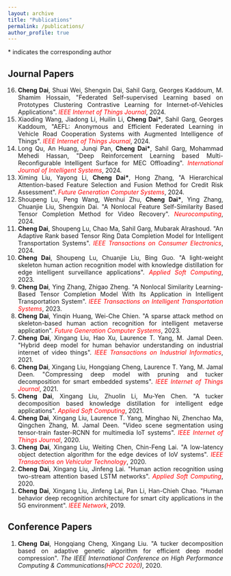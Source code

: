 ```yaml
---
layout: archive
title: "Publications"
permalink: /publications/
author_profile: true
---
```

\* indicates the corresponding author

## Journal Papers

<style>
    ul {
        width: 90%; /* 设定列表的宽度 */
        margin: auto; /* 让列表在页面中居中显示 */
    }
    li {
        text-align: justify; /* 设置列表项为两端对齐 */
    }
</style>

<ol reversed> 
    <li><strong>Cheng Dai</strong>, Shuai Wei, Shengxin Dai, Sahil Garg, Georges Kaddoum, M. Shamim Hossain, "Federated Self-supervised Learning based on Prototypes Clustering Contrastive Learning for Internet-of-Vehicles Applications". <span style="color: #FF0000"><em>IEEE Internet of Things Journal</em></span>, 2024.</li>
    <li>Xiaoding Wang, Jiadong Li, Huilin Li, <strong>Cheng Dai*</strong>, Sahil Garg, Georges Kaddoum, "AEFL: Anonymous and Efficient Federated Learning in Vehicle Road Cooperation Systems with Augmented Intelligence of Things". <span style="color: #FF0000"><em>IEEE Internet of Things Journal</em></span>, 2024.</li>
    <li>Long Qu, An Huang, Junqi Pan, <strong>Cheng Dai*</strong>, Sahil Garg, Mohammad Mehedi Hassan, "Deep Reinforcement Learning based Multi-Reconfigurable Intelligent Surface for MEC Offloading". <span style="color: #FF0000"><em>International Journal of Intelligent Systems</em></span>, 2024.</li>
    <li>Ximing Liu, Yayong Li, <strong>Cheng Dai*</strong>, Hong Zhang, "A Hierarchical Attention-based Feature Selection and Fusion Method for Credit Risk Assessment". <span style="color: #FF0000"><em>Future Generation Computer Systems</em></span>, 2024.</li>
    <li>Shoupeng Lu, Peng Wang, Wenhui Zhu, <strong>Cheng Dai*</strong>, Ying Zhang, Chuanjie Liu, Shengxin Dai. "A Nonlocal Feature Self-Similarity Based Tensor Completion Method for Video Recovery". <span style="color: #FF0000"><em>Neurocomputing</em></span>, 2024.</li>
    <li><strong>Cheng Dai</strong>, Shoupeng Lu, Chao Ma, Sahil Garg, Mubarak Alrashoud. "An Adaptive Rank based Tensor Ring Data Completion Model for Intelligent Transportation Systems". <span style="color: #FF0000"><em>IEEE Transactions on Consumer Electronics</em></span>, 2024.</li>
    <li><strong>Cheng Dai</strong>, Shoupeng Lu, Chuanjie Liu, Bing Guo. "A light-weight skeleton human action recognition model with knowledge distillation for edge intelligent surveillance applications". <span style="color: #FF0000"><em>Applied Soft Computing</em></span>, 2023.</li>
    <li><strong>Cheng Dai</strong>, Ying Zhang, Zhigao Zheng. "A Nonlocal Similarity Learning-Based Tensor Completion Model With Its Application in Intelligent Transportation System". <span style="color: #FF0000"><em>IEEE Transactions on Intelligent Transportation Systems</em></span>, 2023.</li>
    <li><strong>Cheng Dai</strong>, Yinqin Huang, Wei-Che Chien. "A sparse attack method on skeleton-based human action recognition for intelligent metaverse application". <span style="color: #FF0000"><em>Future Generation Computer Systems</em></span>, 2023.</li>
    <li><strong>Cheng Dai</strong>, Xingang Liu, Hao Xu, Laurence T. Yang, M. Jamal Deen. "Hybrid deep model for human behavior understanding on industrial internet of video things". <span style="color: #FF0000"><em>IEEE Transactions on Industrial Informatics</em></span>, 2021.</li>
    <li><strong>Cheng Dai</strong>, Xingang Liu, Hongqiang Cheng, Laurence T. Yang, M. Jamal Deen. "Compressing deep model with pruning and tucker decomposition for smart embedded systems". <span style="color: #FF0000"><em>IEEE Internet of Things Journal</em></span>, 2021.</li>
    <li><strong>Cheng Dai</strong>, Xingang Liu, Zhuolin Li, Mu-Yen Chen. "A tucker decomposition based knowledge distillation for intelligent edge applications". <span style="color: #FF0000"><em>Applied Soft Computing</em></span>, 2021.</li>
    <li><strong>Cheng Dai</strong>, Xingang Liu, Laurence T. Yang, Minghao Ni, Zhenchao Ma, Qingchen Zhang, M. Jamal Deen. "Video scene segmentation using tensor-train faster-RCNN for multimedia IoT systems". <span style="color: #FF0000"><em>IEEE Internet of Things Journal</em></span>, 2020.</li>
    <li><strong>Cheng Dai</strong>, Xingang Liu, Weiting Chen, Chin-Feng Lai. "A low-latency object detection algorithm for the edge devices of IoV systems". <span style="color: #FF0000"><em>IEEE Transactions on Vehicular Technology</em></span>, 2020.</li>
    <li><strong>Cheng Dai</strong>, Xingang Liu, Jinfeng Lai. "Human action recognition using two-stream attention based LSTM networks". <span style="color: #FF0000"><em>Applied Soft Computing</em></span>, 2020.</li>
    <li><strong>Cheng Dai</strong>, Xingang Liu, Jinfeng Lai, Pan Li, Han-Chieh Chao. "Human behavior deep recognition architecture for smart city applications in the 5G environment". <span style="color: #FF0000"><em>IEEE Network</em></span>, 2019.</li>
</ol>



## Conference Papers
1. **Cheng Dai**, Hongqiang Cheng, Xingang Liu. "A tucker decomposition based on adaptive genetic algorithm for efficient deep model compression". <i>The IEEE International Conference on High Performance Computing & Communications(<span style="color: #FF0000">HPCC 2020</span>)</i>, 2020.